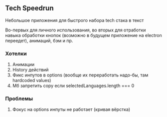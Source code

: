 ## Tech Speedrun

Небольшое приложения для быстрого набора tech стака в текст

Во-первых для личного использования, во вторых для отработки навыка обработки кнопок (возможно в будущем приложение на electron переедет), анимаций, бэм и пр.

### Хотелки

1. Анимации
2. History действий
3. Фикс инпутов в options (вообще их переработать надо-бы, там hardcoded values)
4. Мб запретить copy если selectedLanguages.length === 0

### Проблемы

1. Фокус на options инпуты не работает (кривая вёрстка)
